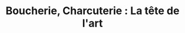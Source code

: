 ---
title: "Boucherie, Charcuterie : La tête de l'art"
url: /la-flotte-en-re/boucherie-charcuterie-la-tete-de-lart/
shop: boucherie
---
